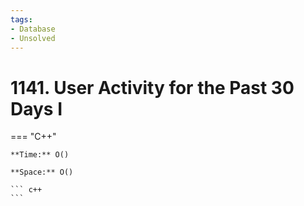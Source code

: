 ```yaml
---
tags:
- Database
- Unsolved
---
```



# 1141. User Activity for the Past 30 Days I

=== "C++"

    **Time:** O()

    **Space:** O()

    ``` c++
    ```